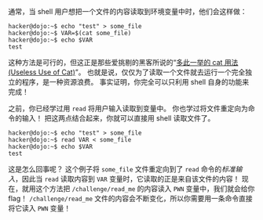 通常，当 shell 用户想把一个文件的内容读取到环境变量中时，他们会这样做：

```console
hacker@dojo:~$ echo "test" > some_file
hacker@dojo:~$ VAR=$(cat some_file)
hacker@dojo:~$ echo $VAR
test
```

这种方法是可行的，但这正是那些爱挑剔的黑客所说的“[多此一举的 cat 用法 (Useless Use of Cat)](https://porkmail.org/era/unix/award#cat)”。
也就是说，仅仅为了读取一个文件就去运行一个完全独立的程序，是一种资源浪费。
事实证明，你完全可以只利用 shell 自身的功能来完成！

之前，你已经学过用 `read` 将用户输入读取到变量中。
你也学过将文件重定向为命令的输入！
把这两点结合起来，你就可以直接用 shell 读取文件了。

```console
hacker@dojo:~$ echo "test" > some_file
hacker@dojo:~$ read VAR < some_file
hacker@dojo:~$ echo $VAR
test
```

这是怎么回事呢？
这个例子将 `some_file` 文件重定向到了 `read` 命令的*标准输入*，因此当 `read` 读取内容到 `VAR` 变量时，它读取的正是来自该文件的内容！
现在，就用这个方法把 `/challenge/read_me` 的内容读入 `PWN` 变量中，我们就会给你 flag！
`/challenge/read_me` 文件的内容会不断变化，所以你需要用一条命令直接将它读入 `PWN` 变量！
